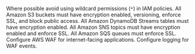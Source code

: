 Where possible avoid using wildcard permissions (`*`) in IAM policies.
All Amazon S3 buckets must have encryption enabled, versioning, enforce SSL, and block public access.
All Amazon DynamoDB Streams tables must have encryption enabled. 
All Amazon SNS topics must have encryption enabled and enforce SSL. 
All Amazon SQS queues must enforce SSL.
Configure AWS WAF for internet-facing applications.
Configure logging for WAF events.
